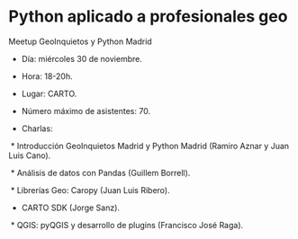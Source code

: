 # Python aplicado a profesionales geo

Meetup GeoInquietos y Python Madrid

* Día: miércoles 30 de noviembre.
* Hora: 18-20h.
* Lugar: CARTO.
* Número máximo de asistentes: 70.

* Charlas:

  * Introducción GeoInquietos Madrid y Python Madrid (Ramiro Aznar y Juan Luis Cano).

  * Análisis de datos con Pandas (Guillem Borrell).

  * Librerías Geo: Caropy (Juan Luis Ribero).

  * CARTO SDK (Jorge Sanz).

  * QGIS: pyQGIS y desarrollo de plugins (Francisco José Raga).
